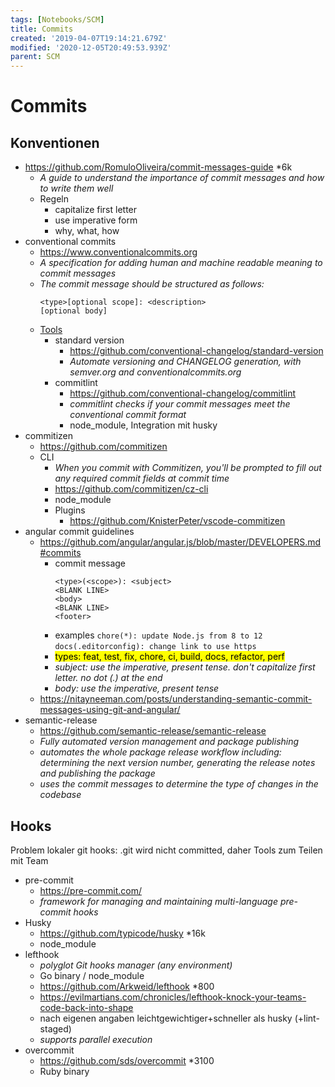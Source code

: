 ```yaml
---
tags: [Notebooks/SCM]
title: Commits
created: '2019-04-07T19:14:21.679Z'
modified: '2020-12-05T20:49:53.939Z'
parent: SCM
---
```


# Commits

## Konventionen
- https://github.com/RomuloOliveira/commit-messages-guide *6k
  - *A guide to understand the importance of commit messages and how to write them well*
  - Regeln
    - capitalize first letter
    - use imperative form
    - why, what, how
- conventional commits
  - https://www.conventionalcommits.org
  - *A specification for adding human and machine readable meaning to commit messages*
  - *The commit message should be structured as follows:*
    ```
    <type>[optional scope]: <description>
    [optional body]
    ```
  - [Tools](https://www.conventionalcommits.org/en/v1.0.0/#tooling-for-conventional-commits)
    - standard version
      - https://github.com/conventional-changelog/standard-version
      - *Automate versioning and CHANGELOG generation, with semver.org and conventionalcommits.org*
    - commitlint
      - https://github.com/conventional-changelog/commitlint
      - *commitlint checks if your commit messages meet the conventional commit format*
      - node_module, Integration mit husky
- commitizen
  - https://github.com/commitizen
  - CLI
    - *When you commit with Commitizen, you'll be prompted to fill out any required commit fields at commit time*
    - https://github.com/commitizen/cz-cli
    - node_module
    - Plugins
      - https://github.com/KnisterPeter/vscode-commitizen
- angular commit guidelines
  - https://github.com/angular/angular.js/blob/master/DEVELOPERS.md#commits
    - commit message
      ```
      <type>(<scope>): <subject>
      <BLANK LINE>
      <body>
      <BLANK LINE>
      <footer>
      ```
    - examples
      `chore(*): update Node.js from 8 to 12`
      `docs(.editorconfig): change link to use https`
    - <mark>types: feat, test, fix, chore, ci, build, docs, refactor, perf</mark>
    - *subject: use the imperative, present tense. don't capitalize first letter. no dot (.) at the end*
    - *body: use the imperative, present tense*
  - https://nitayneeman.com/posts/understanding-semantic-commit-messages-using-git-and-angular/
- semantic-release
  - https://github.com/semantic-release/semantic-release
  - *Fully automated version management and package publishing*
  - *automates the whole package release workflow including: determining the next version number, generating the release notes and publishing the package*
  - *uses the commit messages to determine the type of changes in the codebase*


## Hooks
Problem lokaler git hooks: .git wird nicht committed, daher Tools zum Teilen mit Team

- pre-commit
  - https://pre-commit.com/
  - *framework for managing and maintaining multi-language pre-commit hooks*
- Husky
  - https://github.com/typicode/husky *16k
  - node_module
- lefthook
  - *polyglot Git hooks manager (any environment)*
  - Go binary / node_module
  - https://github.com/Arkweid/lefthook *800
  - https://evilmartians.com/chronicles/lefthook-knock-your-teams-code-back-into-shape
  - nach eigenen angaben leichtgewichtiger+schneller als husky (+lint-staged)
  - *supports parallel execution*
- overcommit
  - https://github.com/sds/overcommit *3100
  - Ruby binary
